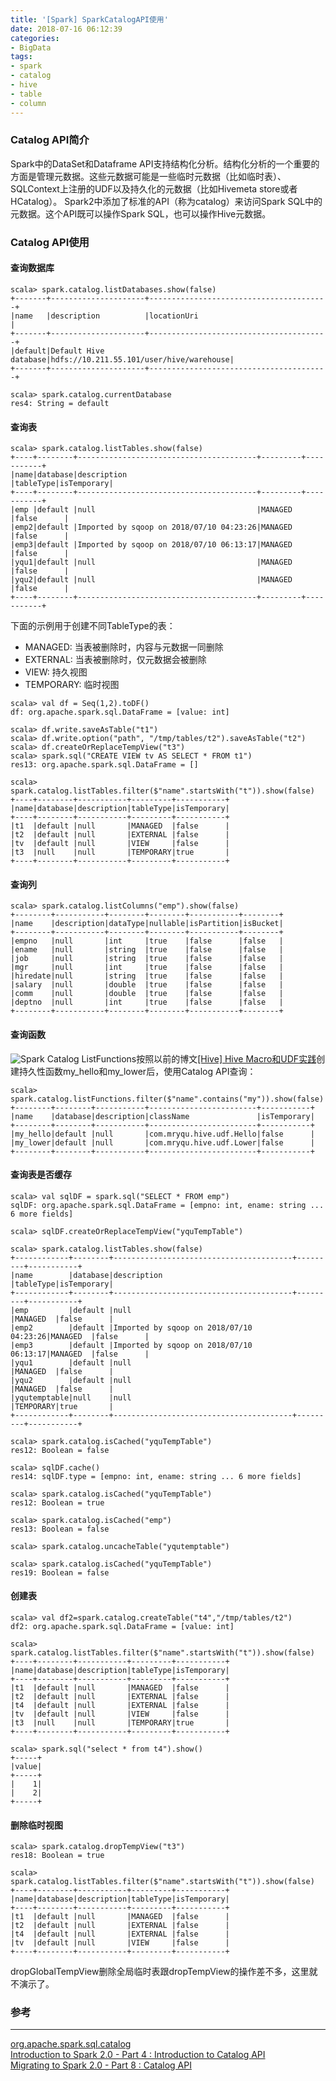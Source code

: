 ```yaml
---
title: '[Spark] SparkCatalogAPI使用'
date: 2018-07-16 06:12:39
categories: 
- BigData
tags: 
- spark
- catalog
- hive
- table
- column
---
```


### Catalog API简介

Spark中的DataSet和Dataframe API支持结构化分析。结构化分析的一个重要的方面是管理元数据。这些元数据可能是一些临时元数据（比如临时表）、SQLContext上注册的UDF以及持久化的元数据（比如Hivemeta store或者HCatalog）。
Spark2中添加了标准的API（称为catalog）来访问Spark SQL中的元数据。这个API既可以操作Spark SQL，也可以操作Hive元数据。

### Catalog API使用

#### 查询数据库
```
scala> spark.catalog.listDatabases.show(false)
+-------+---------------------+----------------------------------------+
|name   |description          |locationUri                             |
+-------+---------------------+----------------------------------------+
|default|Default Hive database|hdfs://10.211.55.101/user/hive/warehouse|
+-------+---------------------+----------------------------------------+

scala> spark.catalog.currentDatabase
res4: String = default
```
#### 查询表
```
scala> spark.catalog.listTables.show(false)
+----+--------+----------------------------------------+---------+-----------+
|name|database|description                             |tableType|isTemporary|
+----+--------+----------------------------------------+---------+-----------+
|emp |default |null                                    |MANAGED  |false      |
|emp2|default |Imported by sqoop on 2018/07/10 04:23:26|MANAGED  |false      |
|emp3|default |Imported by sqoop on 2018/07/10 06:13:17|MANAGED  |false      |
|yqu1|default |null                                    |MANAGED  |false      |
|yqu2|default |null                                    |MANAGED  |false      |
+----+--------+----------------------------------------+---------+-----------+
```
下面的示例用于创建不同TableType的表：
- MANAGED: 当表被删除时，内容与元数据一同删除
- EXTERNAL: 当表被删除时，仅元数据会被删除
- VIEW: 持久视图
- TEMPORARY: 临时视图

```
scala> val df = Seq(1,2).toDF()
df: org.apache.spark.sql.DataFrame = [value: int]

scala> df.write.saveAsTable("t1")
scala> df.write.option("path", "/tmp/tables/t2").saveAsTable("t2")
scala> df.createOrReplaceTempView("t3")
scala> spark.sql("CREATE VIEW tv AS SELECT * FROM t1")
res13: org.apache.spark.sql.DataFrame = []

scala> spark.catalog.listTables.filter($"name".startsWith("t")).show(false)
+----+--------+-----------+---------+-----------+
|name|database|description|tableType|isTemporary|
+----+--------+-----------+---------+-----------+
|t1  |default |null       |MANAGED  |false      |
|t2  |default |null       |EXTERNAL |false      |
|tv  |default |null       |VIEW     |false      |
|t3  |null    |null       |TEMPORARY|true       |
+----+--------+-----------+---------+-----------+
```
#### 查询列
```
scala> spark.catalog.listColumns("emp").show(false)
+--------+-----------+--------+--------+-----------+--------+
|name    |description|dataType|nullable|isPartition|isBucket|
+--------+-----------+--------+--------+-----------+--------+
|empno   |null       |int     |true    |false      |false   |
|ename   |null       |string  |true    |false      |false   |
|job     |null       |string  |true    |false      |false   |
|mgr     |null       |int     |true    |false      |false   |
|hiredate|null       |string  |true    |false      |false   |
|salary  |null       |double  |true    |false      |false   |
|comm    |null       |double  |true    |false      |false   |
|deptno  |null       |int     |true    |false      |false   |
+--------+-----------+--------+--------+-----------+--------+
```
#### 查询函数

![Spark Catalog ListFunctions](/images/2018/07/spark_catalog_listfunctions.png)按照以前的博文[[Hive] Hive Macro和UDF实践](/post/hive_hive_macro和udf实践)创建持久性函数my_hello和my_lower后，使用Catalog API查询：
```
scala> spark.catalog.listFunctions.filter($"name".contains("my")).show(false)
+--------+--------+-----------+------------------------+-----------+
|name    |database|description|className               |isTemporary|
+--------+--------+-----------+------------------------+-----------+
|my_hello|default |null       |com.mryqu.hive.udf.Hello|false      |
|my_lower|default |null       |com.mryqu.hive.udf.Lower|false      |
+--------+--------+-----------+------------------------+-----------+
```
#### 查询表是否缓存
```
scala> val sqlDF = spark.sql("SELECT * FROM emp")
sqlDF: org.apache.spark.sql.DataFrame = [empno: int, ename: string ... 6 more fields]

scala> sqlDF.createOrReplaceTempView("yquTempTable")

scala> spark.catalog.listTables.show(false)
+------------+--------+----------------------------------------+---------+-----------+
|name        |database|description                             |tableType|isTemporary|
+------------+--------+----------------------------------------+---------+-----------+
|emp         |default |null                                    |MANAGED  |false      |
|emp2        |default |Imported by sqoop on 2018/07/10 04:23:26|MANAGED  |false      |
|emp3        |default |Imported by sqoop on 2018/07/10 06:13:17|MANAGED  |false      |
|yqu1        |default |null                                    |MANAGED  |false      |
|yqu2        |default |null                                    |MANAGED  |false      |
|yqutemptable|null    |null                                    |TEMPORARY|true       |
+------------+--------+----------------------------------------+---------+-----------+

scala> spark.catalog.isCached("yquTempTable")
res12: Boolean = false

scala> sqlDF.cache()
res14: sqlDF.type = [empno: int, ename: string ... 6 more fields]

scala> spark.catalog.isCached("yquTempTable")
res12: Boolean = true

scala> spark.catalog.isCached("emp")
res13: Boolean = false

scala> spark.catalog.uncacheTable("yqutemptable")

scala> spark.catalog.isCached("yquTempTable")
res19: Boolean = false
```
#### 创建表
```
scala> val df2=spark.catalog.createTable("t4","/tmp/tables/t2")
df2: org.apache.spark.sql.DataFrame = [value: int]

scala> spark.catalog.listTables.filter($"name".startsWith("t")).show(false)
+----+--------+-----------+---------+-----------+
|name|database|description|tableType|isTemporary|
+----+--------+-----------+---------+-----------+
|t1  |default |null       |MANAGED  |false      |
|t2  |default |null       |EXTERNAL |false      |
|t4  |default |null       |EXTERNAL |false      |
|tv  |default |null       |VIEW     |false      |
|t3  |null    |null       |TEMPORARY|true       |
+----+--------+-----------+---------+-----------+

scala> spark.sql("select * from t4").show()
+-----+
|value|
+-----+
|    1|
|    2|
+-----+
```
#### 删除临时视图
```
scala> spark.catalog.dropTempView("t3")
res18: Boolean = true

scala> spark.catalog.listTables.filter($"name".startsWith("t")).show(false)
+----+--------+-----------+---------+-----------+
|name|database|description|tableType|isTemporary|
+----+--------+-----------+---------+-----------+
|t1  |default |null       |MANAGED  |false      |
|t2  |default |null       |EXTERNAL |false      |
|t4  |default |null       |EXTERNAL |false      |
|tv  |default |null       |VIEW     |false      |
+----+--------+-----------+---------+-----------+
```
dropGlobalTempView删除全局临时表跟dropTempView的操作差不多，这里就不演示了。

### 参考
*****
[org.apache.spark.sql.catalog](https://spark.apache.org/docs/2.3.0/api/java/org/apache/spark/sql/catalog/Catalog.html)  
[Introduction to Spark 2.0 - Part 4 : Introduction to Catalog API](http://blog.madhukaraphatak.com/introduction-to-spark-two-part-4/)  
[Migrating to Spark 2.0 - Part 8 : Catalog API](http://blog.madhukaraphatak.com/migrating-to-spark-two-part-8/)  


